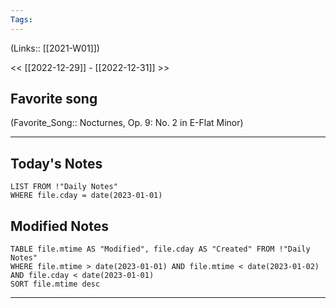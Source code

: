 ```yaml
---
Tags:
---
```

(Links:: [[2021-W01]])

<< [[2022-12-29]] - [[2022-12-31]] >>
## Favorite song
(Favorite_Song:: Nocturnes, Op. 9: No. 2 in E-Flat Minor)
___
## Today's Notes
```dataview
LIST FROM !"Daily Notes"
WHERE file.cday = date(2023-01-01)
```
## Modified Notes
```dataview
TABLE file.mtime AS "Modified", file.cday AS "Created" FROM !"Daily Notes" 
WHERE file.mtime > date(2023-01-01) AND file.mtime < date(2023-01-02) AND file.cday < date(2023-01-01)
SORT file.mtime desc
```
___
